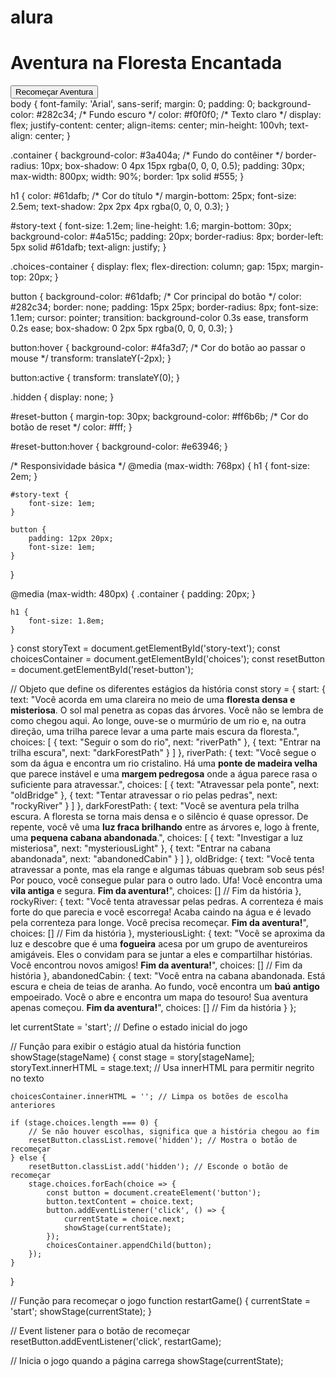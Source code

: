 # alura
<!DOCTYPE html>
<html lang="pt-BR">
<head>
    <meta charset="UTF-8">
    <meta name="viewport" content="width=device-width, initial-scale=1.0">
    <title>Aventura Interativa</title>
    <link rel="stylesheet" href="style.css">
</head>
<body>
    <div class="container">
        <h1>Aventura na Floresta Encantada</h1>
        <div id="story-text"></div>
        <div id="choices" class="choices-container"></div>
        <button id="reset-button" class="hidden">Recomeçar Aventura</button>
    </div>
    <script src="script.js"></script>
</body>
</html>
body {
    font-family: 'Arial', sans-serif;
    margin: 0;
    padding: 0;
    background-color: #282c34; /* Fundo escuro */
    color: #f0f0f0; /* Texto claro */
    display: flex;
    justify-content: center;
    align-items: center;
    min-height: 100vh;
    text-align: center;
}

.container {
    background-color: #3a404a; /* Fundo do contêiner */
    border-radius: 10px;
    box-shadow: 0 4px 15px rgba(0, 0, 0, 0.5);
    padding: 30px;
    max-width: 800px;
    width: 90%;
    border: 1px solid #555;
}

h1 {
    color: #61dafb; /* Cor do título */
    margin-bottom: 25px;
    font-size: 2.5em;
    text-shadow: 2px 2px 4px rgba(0, 0, 0, 0.3);
}

#story-text {
    font-size: 1.2em;
    line-height: 1.6;
    margin-bottom: 30px;
    background-color: #4a515c;
    padding: 20px;
    border-radius: 8px;
    border-left: 5px solid #61dafb;
    text-align: justify;
}

.choices-container {
    display: flex;
    flex-direction: column;
    gap: 15px;
    margin-top: 20px;
}

button {
    background-color: #61dafb; /* Cor principal do botão */
    color: #282c34;
    border: none;
    padding: 15px 25px;
    border-radius: 8px;
    font-size: 1.1em;
    cursor: pointer;
    transition: background-color 0.3s ease, transform 0.2s ease;
    box-shadow: 0 2px 5px rgba(0, 0, 0, 0.3);
}

button:hover {
    background-color: #4fa3d7; /* Cor do botão ao passar o mouse */
    transform: translateY(-2px);
}

button:active {
    transform: translateY(0);
}

.hidden {
    display: none;
}

#reset-button {
    margin-top: 30px;
    background-color: #ff6b6b; /* Cor do botão de reset */
    color: #fff;
}

#reset-button:hover {
    background-color: #e63946;
}

/* Responsividade básica */
@media (max-width: 768px) {
    h1 {
        font-size: 2em;
    }

    #story-text {
        font-size: 1em;
    }

    button {
        padding: 12px 20px;
        font-size: 1em;
    }
}

@media (max-width: 480px) {
    .container {
        padding: 20px;
    }

    h1 {
        font-size: 1.8em;
    }
}
const storyText = document.getElementById('story-text');
const choicesContainer = document.getElementById('choices');
const resetButton = document.getElementById('reset-button');

// Objeto que define os diferentes estágios da história
const story = {
    start: {
        text: "Você acorda em uma clareira no meio de uma **floresta densa e misteriosa**. O sol mal penetra as copas das árvores. Você não se lembra de como chegou aqui. Ao longe, ouve-se o murmúrio de um rio e, na outra direção, uma trilha parece levar a uma parte mais escura da floresta.",
        choices: [
            { text: "Seguir o som do rio", next: "riverPath" },
            { text: "Entrar na trilha escura", next: "darkForestPath" }
        ]
    },
    riverPath: {
        text: "Você segue o som da água e encontra um rio cristalino. Há uma **ponte de madeira velha** que parece instável e uma **margem pedregosa** onde a água parece rasa o suficiente para atravessar.",
        choices: [
            { text: "Atravessar pela ponte", next: "oldBridge" },
            { text: "Tentar atravessar o rio pelas pedras", next: "rockyRiver" }
        ]
    },
    darkForestPath: {
        text: "Você se aventura pela trilha escura. A floresta se torna mais densa e o silêncio é quase opressor. De repente, você vê uma **luz fraca brilhando** entre as árvores e, logo à frente, uma **pequena cabana abandonada**.",
        choices: [
            { text: "Investigar a luz misteriosa", next: "mysteriousLight" },
            { text: "Entrar na cabana abandonada", next: "abandonedCabin" }
        ]
    },
    oldBridge: {
        text: "Você tenta atravessar a ponte, mas ela range e algumas tábuas quebram sob seus pés! Por pouco, você consegue pular para o outro lado. Ufa! Você encontra uma **vila antiga** e segura. **Fim da aventura!**",
        choices: [] // Fim da história
    },
    rockyRiver: {
        text: "Você tenta atravessar pelas pedras. A correnteza é mais forte do que parecia e você escorrega! Acaba caindo na água e é levado pela correnteza para longe. Você precisa recomeçar. **Fim da aventura!**",
        choices: [] // Fim da história
    },
    mysteriousLight: {
        text: "Você se aproxima da luz e descobre que é uma **fogueira** acesa por um grupo de aventureiros amigáveis. Eles o convidam para se juntar a eles e compartilhar histórias. Você encontrou novos amigos! **Fim da aventura!**",
        choices: [] // Fim da história
    },
    abandonedCabin: {
        text: "Você entra na cabana abandonada. Está escura e cheia de teias de aranha. Ao fundo, você encontra um **baú antigo** empoeirado. Você o abre e encontra um mapa do tesouro! Sua aventura apenas começou. **Fim da aventura!**",
        choices: [] // Fim da história
    }
};

let currentState = 'start'; // Define o estado inicial do jogo

// Função para exibir o estágio atual da história
function showStage(stageName) {
    const stage = story[stageName];
    storyText.innerHTML = stage.text; // Usa innerHTML para permitir negrito no texto

    choicesContainer.innerHTML = ''; // Limpa os botões de escolha anteriores

    if (stage.choices.length === 0) {
        // Se não houver escolhas, significa que a história chegou ao fim
        resetButton.classList.remove('hidden'); // Mostra o botão de recomeçar
    } else {
        resetButton.classList.add('hidden'); // Esconde o botão de recomeçar
        stage.choices.forEach(choice => {
            const button = document.createElement('button');
            button.textContent = choice.text;
            button.addEventListener('click', () => {
                currentState = choice.next;
                showStage(currentState);
            });
            choicesContainer.appendChild(button);
        });
    }
}

// Função para recomeçar o jogo
function restartGame() {
    currentState = 'start';
    showStage(currentState);
}

// Event listener para o botão de recomeçar
resetButton.addEventListener('click', restartGame);

// Inicia o jogo quando a página carrega
showStage(currentState);
